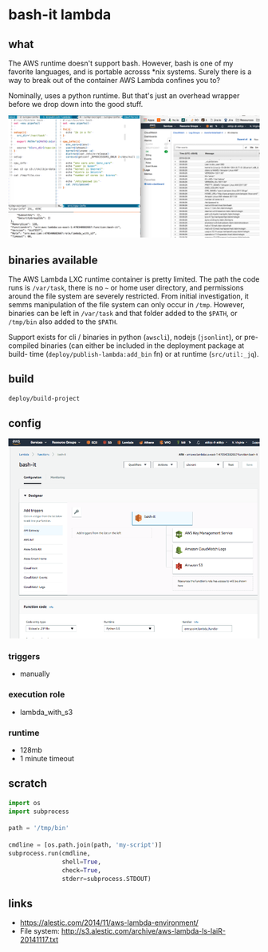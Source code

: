 # bash-it lambda

## what

The AWS runtime doesn't support bash. However, bash is one of my favorite languages,
and is portable acrosss \*nix systems. Surely there is a way to break out of the
container AWS Lambda confines you to?

Nominally, uses a python runtime. But that's just an overhead wrapper before we
drop down into the good stuff.

<img src="dev-resources/img/h4x.png" alt="hi" width="900"/>

## binaries available

The AWS Lambda LXC runtime container is pretty limited. The path the code runs
is `/var/task`, there is no `~` or home user directory, and permissions around
the file system are severely restricted. From initial investigation, it semms
manipulation of the file system can only occur in `/tmp`. However, binaries can
be left in `/var/task` and that folder added to the `$PATH`, or `/tmp/bin` also
added to the `$PATH`.

Support exists for cli / binaries in python (`awscli`), nodejs (`jsonlint`), or
pre-compiled binaries (can either be included in the deployment package at build-
time (`deploy/publish-lambda:add_bin` fn) or at runtime (`src/util:_jq`).

## build
```bash
deploy/build-project
```

## config
<img src="dev-resources/img/bash_it_config.png" alt="hi" width="900"/>

### triggers
- manually

### execution role
- lambda_with_s3

### runtime
- 128mb
- 1 minute timeout

## scratch

```python
import os
import subprocess

path = '/tmp/bin'

cmdline = [os.path.join(path, 'my-script')]
subprocess.run(cmdline,
               shell=True,
               check=True,
               stderr=subprocess.STDOUT)
```

## links
- <https://alestic.com/2014/11/aws-lambda-environment/>
- File system: <http://s3.alestic.com/archive/aws-lambda-ls-laiR-20141117.txt>
